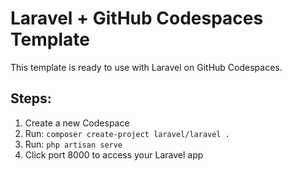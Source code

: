# Laravel + GitHub Codespaces Template

This template is ready to use with Laravel on GitHub Codespaces.

## Steps:
1. Create a new Codespace
2. Run: `composer create-project laravel/laravel .`
3. Run: `php artisan serve`
4. Click port 8000 to access your Laravel app
